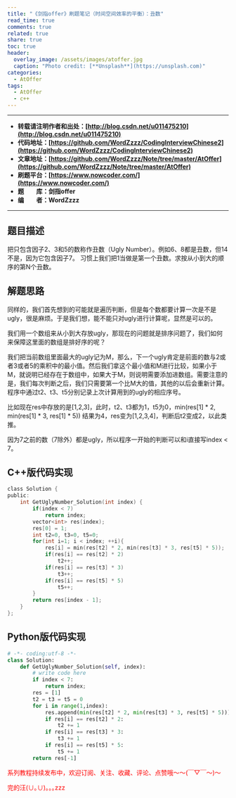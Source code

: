 ```yaml
---
title: "《剑指offer》刷题笔记（时间空间效率的平衡）：丑数"
read_time: true
comments: true
related: true
share: true
toc: true
header:
  overlay_image: /assets/images/atoffer.jpg
  caption: "Photo credit: [**Unsplash**](https://unsplash.com)"
categories:
  - AtOffer
tags:
  - AtOffer
  - c++
---
```


----------

- **转载请注明作者和出处：[http://blog.csdn.net/u011475210](http://blog.csdn.net/u011475210)**
- **代码地址：[https://github.com/WordZzzz/CodingInterviewChinese2](https://github.com/WordZzzz/CodingInterviewChinese2)**
- **文章地址：[https://github.com/WordZzzz/Note/tree/master/AtOffer](https://github.com/WordZzzz/Note/tree/master/AtOffer)**
- **刷题平台：[https://www.nowcoder.com/](https://www.nowcoder.com/)**
- **题&emsp;&emsp;库：剑指offer**
- **编&emsp;&emsp;者：WordZzzz**

----------

## 题目描述

把只包含因子2、3和5的数称作丑数（Ugly Number）。例如6、8都是丑数，但14不是，因为它包含因子7。 习惯上我们把1当做是第一个丑数。求按从小到大的顺序的第N个丑数。

## 解题思路

同样的，我们首先想到的可能就是遍历判断，但是每个数都要计算一次是不是ugly，很是麻烦。于是我们想，能不能只对ugly进行计算呢，显然是可以的。

我们用一个数组来从小到大存放ugly，那现在的问题就是排序问题了，我们如何来保障这里面的数组是排好序的呢？

我们把当前数组里面最大的ugly记为M，那么，下一个ugly肯定是前面的数与2或者3或者5的乘积中的最小值。然后我们拿这个最小值和M进行比较，如果小于M，就说明已经存在于数组中，如果大于M，则说明需要添加进数组。需要注意的是，我们每次判断之后，我们只需要第一个比M大的值，其他的以后会重新计算。程序中通过t2、t3、t5分别记录上次计算用到的ugly的相应序号。

比如现在res中存放的是[1,2,3]，此时，t2、t3都为1，t5为0，min(res[1] * 2, min(res[1] * 3, res[1] * 5)) 结果为4，res变为[1,2,3,4]，判断后t2变成2，以此类推。

因为7之前的数（7除外）都是ugly，所以程序一开始的判断可以和i直接写index < 7。

## C++版代码实现

```c
class Solution {
public:
    int GetUglyNumber_Solution(int index) {
        if(index < 7)
            return index;
        vector<int> res(index);
        res[0] = 1;
        int t2=0, t3=0, t5=0;
        for(int i=1; i < index; ++i){
            res[i] = min(res[t2] * 2, min(res[t3] * 3, res[t5] * 5));
            if(res[i] == res[t2] * 2)
                t2++;
            if(res[i] == res[t3] * 3)
                t3++;
            if(res[i] == res[t5] * 5)
                t5++;
        }
        return res[index - 1];
    }
};
```

## Python版代码实现

```python
# -*- coding:utf-8 -*-
class Solution:
    def GetUglyNumber_Solution(self, index):
        # write code here
        if index < 7:
            return index;
        res = [1]
        t2 = t3 = t5 = 0
        for i in range(1,index):
            res.append(min(res[t2] * 2, min(res[t3] * 3, res[t5] * 5)))
            if res[i] == res[t2] * 2:
                t2 += 1
            if res[i] == res[t3] * 3:
                t3 += 1
            if res[i] == res[t5] * 5:
                t5 += 1
        return res[-1]
```

<span style="color: red">系列教程持续发布中，欢迎订阅、关注、收藏、评论、点赞哦～～(￣▽￣～)～</span>

<span style="color: red">完的汪(∪｡∪)｡｡｡zzz</span>
